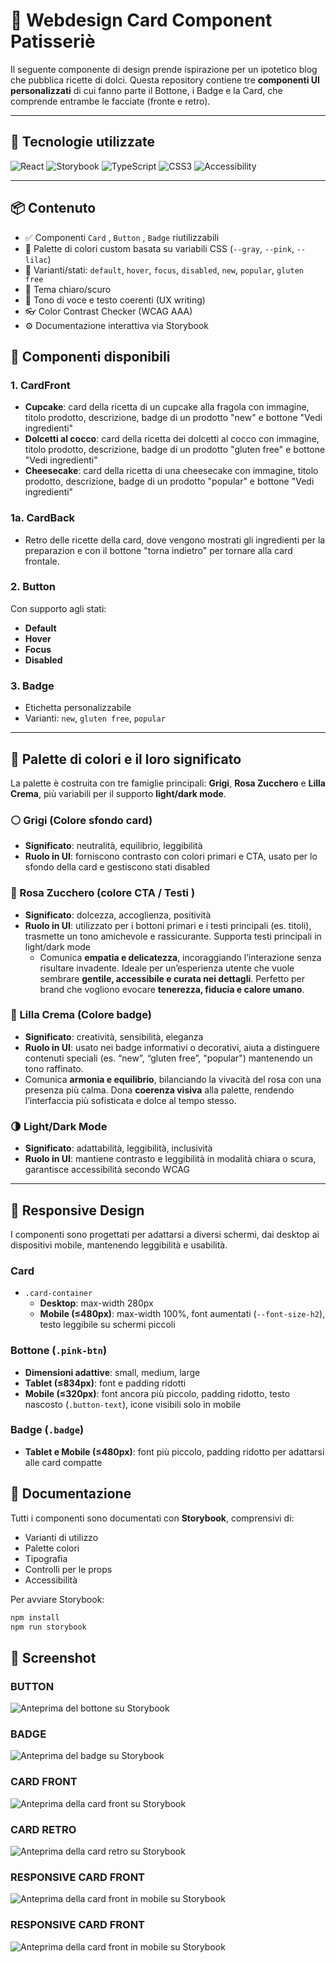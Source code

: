 # 🧁 Webdesign Card Component Patisseriè

Il seguente componente di design prende ispirazione per un ipotetico blog che pubblica ricette di dolci. Questa repository contiene tre **componenti UI personalizzati** di cui fanno parte il Bottone, i Badge e la Card, che comprende entrambe le facciate (fronte e retro).

---

## 🚀 Tecnologie utilizzate

![React](https://img.shields.io/badge/React-20232A?style=for-the-badge&logo=react&logoColor=61DAFB)
![Storybook](https://img.shields.io/badge/Storybook-FF4785?style=for-the-badge&logo=storybook&logoColor=white)
![TypeScript](https://img.shields.io/badge/TypeScript-007ACC?style=for-the-badge&logo=typescript&logoColor=white)
![CSS3](https://img.shields.io/badge/CSS3-1572B6?style=for-the-badge&logo=css3&logoColor=white)
![Accessibility](https://img.shields.io/badge/Accessibility-000000?style=for-the-badge&logo=accessibility&logoColor=white)

---

## 📦 Contenuto

- ✅ Componenti `Card` , `Button` , `Badge` riutilizzabili
- 🎨 Palette di colori custom basata su variabili CSS (`--gray`, `--pink`, `--lilac`)
- 🧩 Varianti/stati: `default`, `hover`, `focus`, `disabled`, `new`, `popular`, `gluten free`
- 🌙 Tema chiaro/scuro
- 💬 Tono di voce e testo coerenti (UX writing)
- 👓 Color Contrast Checker (WCAG AAA)
- ⚙️ Documentazione interattiva via Storybook

## 🎨 Componenti disponibili

### 1. **CardFront**

- **Cupcake**: card della ricetta di un cupcake alla fragola con immagine, titolo prodotto, descrizione, badge di un prodotto "new" e bottone "Vedi ingredienti"
- **Dolcetti al cocco**: card della ricetta dei dolcetti al cocco con immagine, titolo prodotto, descrizione, badge di un prodotto "gluten free" e bottone "Vedi ingredienti"
- **Cheesecake**: card della ricetta di una cheesecake con immagine, titolo prodotto, descrizione, badge di un prodotto "popular" e bottone "Vedi ingredienti"

### 1a. **CardBack**

- Retro delle ricette della card, dove vengono mostrati gli ingredienti per la preparazion e con il bottone "torna indietro" per tornare alla card frontale.

### 2. **Button**

Con supporto agli stati:

- **Default**
- **Hover**
- **Focus**
- **Disabled**

### 3. **Badge**

- Etichetta personalizzabile
- Varianti: `new`, `gluten free`, `popular`

---

## 🎨 Palette di colori e il loro significato

La palette è costruita con tre famiglie principali: **Grigi**, **Rosa Zucchero** e **Lilla Crema**, più variabili per il supporto **light/dark mode**.

### ⚪ Grigi (Colore sfondo card)

- **Significato**: neutralità, equilibrio, leggibilità
- **Ruolo in UI**: forniscono contrasto con colori primari e CTA, usato per lo sfondo della card e gestiscono stati disabled

### 🌸 Rosa Zucchero (colore CTA / Testi )

- **Significato**: dolcezza, accoglienza, positività
- **Ruolo in UI**: utilizzato per i bottoni primari e i testi principali (es. titoli), trasmette un tono amichevole e rassicurante. Supporta testi principali in light/dark mode
  - Comunica **empatia e delicatezza**, incoraggiando l’interazione senza risultare invadente. Ideale per un’esperienza utente che vuole sembrare **gentile, accessibile e curata nei dettagli**. Perfetto per brand che vogliono evocare **tenerezza, fiducia e calore umano**.

### 💜 Lilla Crema (Colore badge)

- **Significato**: creatività, sensibilità, eleganza
- **Ruolo in UI**: usato nei badge informativi o decorativi, aiuta a distinguere contenuti speciali (es. “new”, “gluten free”, "popular") mantenendo un tono raffinato.
- Comunica **armonia e equilibrio**, bilanciando la vivacità del rosa con una presenza più calma. Dona **coerenza visiva** alla palette, rendendo l’interfaccia più sofisticata e dolce al tempo stesso.

### 🌗 Light/Dark Mode

- **Significato**: adattabilità, leggibilità, inclusività
- **Ruolo in UI**: mantiene contrasto e leggibilità in modalità chiara o scura, garantisce accessibilità secondo WCAG

---

## 📱 Responsive Design

I componenti sono progettati per adattarsi a diversi schermi, dai desktop ai dispositivi mobile, mantenendo leggibilità e usabilità.

### Card

- `.card-container`
  - **Desktop**: max-width 280px
  - **Mobile (≤480px)**: max-width 100%, font aumentati (`--font-size-h2`), testo leggibile su schermi piccoli

### Bottone (`.pink-btn`)

- **Dimensioni adattive**: small, medium, large
- **Tablet (≤834px)**: font e padding ridotti
- **Mobile (≤320px)**: font ancora più piccolo, padding ridotto, testo nascosto (`.button-text`), icone visibili solo in mobile

### Badge (`.badge`)

- **Tablet e Mobile (≤480px)**: font più piccolo, padding ridotto per adattarsi alle card compatte

## 📖 Documentazione

Tutti i componenti sono documentati con **Storybook**, comprensivi di:

- Varianti di utilizzo
- Palette colori
- Tipografia
- Controlli per le props
- Accessibilità

Per avviare Storybook:

```bash
npm install
npm run storybook
```

## 📸 Screenshot

### BUTTON

![Anteprima del bottone su Storybook](./public/Button.png)

### BADGE

![Anteprima del badge su Storybook](./public/Badge.png)

### CARD FRONT

![Anteprima della card front su Storybook](./public/Card-Front.png)

### CARD RETRO

![Anteprima della card retro su Storybook](./public/Card-Retro.png)

### RESPONSIVE CARD FRONT

![Anteprima della card front in mobile su Storybook](./public/MobileCard-Front.png)

### RESPONSIVE CARD FRONT

![Anteprima della card front in mobile su Storybook](./public/MobileCard-Retro.png)
